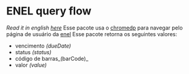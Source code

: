 # ENEL query flow
_Read it in english [here]()_
Esse pacote usa o [chromedp](github.com/chromedp/chromedp) para navegar pelo página de usuário da [enel](https://portalhome.eneldistribuicaosp.com.br/#/login)
Esse pacote retorna os seguintes valores:
- vencimento _(dueDate)_
- status _(status)_
- código de barras_(barCode)_
- valor _(value)_